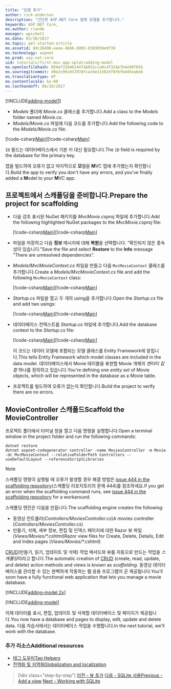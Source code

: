 ```yaml
---
title: "모델 추가"
author: rick-anderson
description: "간단한 ASP.NET Core 앱에 모델을 추가합니다."
keywords: ASP.NET Core,
ms.author: riande
manager: wpickett
ms.date: 03/30/2017
ms.topic: get-started-article
ms.assetid: 8dc28498-eeee-4666-b903-b593059e9f39
ms.technology: aspnet
ms.prod: asp.net-core
uid: tutorials/first-mvc-app-xplat/adding-model
ms.openlocfilehash: 054ef316461447ab651cca8c4f324e7b4e98f856
ms.sourcegitcommit: d9e2c99c837078fcac0e315025f8fbfbd45ea6e8
ms.translationtype: HT
ms.contentlocale: ko-KR
ms.lasthandoff: 08/28/2017
---
```

[!INCLUDE[adding-model1](../../includes/mvc-intro/adding-model1.md)]

* <span data-ttu-id="6d1ff-104">*Models* 폴더에 *Movie.cs* 클래스를 추가합니다.</span><span class="sxs-lookup"><span data-stu-id="6d1ff-104">Add a class to the *Models* folder named *Movie.cs*.</span></span>
* <span data-ttu-id="6d1ff-105">*Models/Movie.cs* 파일에 다음 코드를 추가합니다.</span><span class="sxs-lookup"><span data-stu-id="6d1ff-105">Add the following code to the *Models/Movie.cs* file:</span></span>

<span data-ttu-id="6d1ff-106">[!code-csharp[Main](../../tutorials/first-mvc-app/start-mvc/sample/MvcMovie/Models/MovieNoEF.cs?name=snippet_1)]</span><span class="sxs-lookup"><span data-stu-id="6d1ff-106">[!code-csharp[Main](../../tutorials/first-mvc-app/start-mvc/sample/MvcMovie/Models/MovieNoEF.cs?name=snippet_1)]</span></span>

<span data-ttu-id="6d1ff-107">`ID` 필드는 데이터베이스에서 기본 키 대신 필요합니다.</span><span class="sxs-lookup"><span data-stu-id="6d1ff-107">The `ID` field is required by the database for the primary key.</span></span> 

<span data-ttu-id="6d1ff-108">앱을 빌드하여 오류가 없고 마지막으로 **모**델을 **M**VC 앱에 추가했는지 확인합니다.</span><span class="sxs-lookup"><span data-stu-id="6d1ff-108">Build the app to verify you don't have any errors, and you've finally added a **M**odel to your **M**VC app.</span></span>

## <a name="prepare-the-project-for-scaffolding"></a><span data-ttu-id="6d1ff-109">프로젝트에서 스캐폴딩을 준비합니다.</span><span class="sxs-lookup"><span data-stu-id="6d1ff-109">Prepare the project for scaffolding</span></span>

- <span data-ttu-id="6d1ff-110">다음 강조 표시된 NuGet 패키지를 *MvcMovie.csproj* 파일에 추가합니다.</span><span class="sxs-lookup"><span data-stu-id="6d1ff-110">Add the following highlighted NuGet packages to the *MvcMovie.csproj* file:</span></span>
             
   <span data-ttu-id="6d1ff-111">[!code-csharp[Main](start-mvc/sample/MvcMovie/MvcMovie.csproj?highlight=7,10)]</span><span class="sxs-lookup"><span data-stu-id="6d1ff-111">[!code-csharp[Main](start-mvc/sample/MvcMovie/MvcMovie.csproj?highlight=7,10)]</span></span>

- <span data-ttu-id="6d1ff-112">파일을 저장하고 다음 **정보** 메시지에 대해 **복원**을 선택합니다. “확인되지 않은 종속성이 있습니다.”</span><span class="sxs-lookup"><span data-stu-id="6d1ff-112">Save the file and select **Restore** to the **Info** message "There are unresolved dependencies".</span></span>
- <span data-ttu-id="6d1ff-113">*Models/MvcMovieContext.cs* 파일을 만들고 다음 `MvcMovieContext` 클래스를 추가합니다.</span><span class="sxs-lookup"><span data-stu-id="6d1ff-113">Create a *Models/MvcMovieContext.cs* file and add the following `MvcMovieContext` class:</span></span>

   <span data-ttu-id="6d1ff-114">[!code-csharp[Main](start-mvc/sample/MvcMovie/Models/MvcMovieContext.cs)]</span><span class="sxs-lookup"><span data-stu-id="6d1ff-114">[!code-csharp[Main](start-mvc/sample/MvcMovie/Models/MvcMovieContext.cs)]</span></span>
   
- <span data-ttu-id="6d1ff-115">*Startup.cs* 파일을 열고 두 개의 using을 추가합니다.</span><span class="sxs-lookup"><span data-stu-id="6d1ff-115">Open the *Startup.cs* file and add two usings:</span></span>

   <span data-ttu-id="6d1ff-116">[!code-csharp[Main](start-mvc/sample/MvcMovie/Startup.cs?name=snippet1&highlight=1,2)]</span><span class="sxs-lookup"><span data-stu-id="6d1ff-116">[!code-csharp[Main](start-mvc/sample/MvcMovie/Startup.cs?name=snippet1&highlight=1,2)]</span></span>

- <span data-ttu-id="6d1ff-117">데이터베이스 컨텍스트를 *Startup.cs* 파일에 추가합니다.</span><span class="sxs-lookup"><span data-stu-id="6d1ff-117">Add the database context to the *Startup.cs* file:</span></span>

   <span data-ttu-id="6d1ff-118">[!code-csharp[Main](start-mvc/sample/MvcMovie/Startup.cs?name=snippet2&highlight=6-7)]</span><span class="sxs-lookup"><span data-stu-id="6d1ff-118">[!code-csharp[Main](start-mvc/sample/MvcMovie/Startup.cs?name=snippet2&highlight=6-7)]</span></span>

  <span data-ttu-id="6d1ff-119">이 코드는 데이터 모델에 포함되는 모델 클래스를 Entity Framework에 알립니다.</span><span class="sxs-lookup"><span data-stu-id="6d1ff-119">This tells Entity Framework which model classes are included in the data model.</span></span> <span data-ttu-id="6d1ff-120">데이터베이스에서 Movie 테이블을 표현할 Movie 개체의 *엔터티 집합* 하나를 정의하고 있습니다.</span><span class="sxs-lookup"><span data-stu-id="6d1ff-120">You're defining one *entity set* of Movie objects, which will be represented in the database as a Movie table.</span></span>

- <span data-ttu-id="6d1ff-121">프로젝트를 빌드하여 오류가 없는지 확인합니다.</span><span class="sxs-lookup"><span data-stu-id="6d1ff-121">Build the project to verify there are no errors.</span></span>

## <a name="scaffold-the-moviecontroller"></a><span data-ttu-id="6d1ff-122">MovieController 스캐폴드</span><span class="sxs-lookup"><span data-stu-id="6d1ff-122">Scaffold the MovieController</span></span>

<span data-ttu-id="6d1ff-123">프로젝트 폴더에서 터미널 창을 열고 다음 명령을 실행합니다.</span><span class="sxs-lookup"><span data-stu-id="6d1ff-123">Open a terminal window in the project folder and run the following commands:</span></span>

```
dotnet restore
dotnet aspnet-codegenerator controller -name MoviesController -m Movie -dc MvcMovieContext --relativeFolderPath Controllers --useDefaultLayout --referenceScriptLibraries 
```

> [!NOTE]
> <span data-ttu-id="6d1ff-124">스캐폴딩 명령이 실행될 때 오류가 발생할 경우 해결 방법은 [issue 444 in the scaffolding repository](https://github.com/aspnet/scaffolding/issues/444)(스캐폴딩 리포지토리의 문제 444)를 참조하세요.</span><span class="sxs-lookup"><span data-stu-id="6d1ff-124">If you get an error when the scaffolding command runs, see [issue 444 in the scaffolding repository](https://github.com/aspnet/scaffolding/issues/444) for a workaround.</span></span>

<span data-ttu-id="6d1ff-125">스캐폴딩 엔진은 다음을 만듭니다.</span><span class="sxs-lookup"><span data-stu-id="6d1ff-125">The scaffolding engine creates the following:</span></span>

* <span data-ttu-id="6d1ff-126">동영상 컨트롤러(*Controllers/MoviesController.cs*)</span><span class="sxs-lookup"><span data-stu-id="6d1ff-126">A movies controller (*Controllers/MoviesController.cs*)</span></span>
* <span data-ttu-id="6d1ff-127">만들기, 삭제, 세부 정보, 편집 및 인덱스 페이지에 대한 Razor 뷰 파일(*Views/Movies/\*.cshtml*)</span><span class="sxs-lookup"><span data-stu-id="6d1ff-127">Razor view files for Create, Delete, Details, Edit and Index pages (*Views/Movies/\*.cshtml*)</span></span>

<span data-ttu-id="6d1ff-128">[CRUD](https://en.wikipedia.org/wiki/Create,_read,_update_and_delete)(만들기, 읽기, 업데이트 및 삭제) 작업 메서드와 뷰를 자동으로 만드는 작업을 *스캐폴딩*이라고 합니다.</span><span class="sxs-lookup"><span data-stu-id="6d1ff-128">The automatic creation of [CRUD](https://en.wikipedia.org/wiki/Create,_read,_update_and_delete) (create, read, update, and delete) action methods and views is known as *scaffolding*.</span></span> <span data-ttu-id="6d1ff-129">동영상 데이터베이스를 관리할 수 있는 완벽하게 작동하는 웹 응용 프로그램이 곧 제공됩니다.</span><span class="sxs-lookup"><span data-stu-id="6d1ff-129">You'll soon have a fully functional web application that lets you manage a movie database.</span></span>

[!INCLUDE[adding-model 2x](../../includes/mvc-intro/adding-model2xp.md)]

[!INCLUDE[adding-model](../../includes/mvc-intro/adding-model3.md)]

<span data-ttu-id="6d1ff-130">이제 데이터를 표시, 편집, 업데이트 및 삭제할 데이터베이스 및 페이지가 제공됩니다.</span><span class="sxs-lookup"><span data-stu-id="6d1ff-130">You now have a database and pages to display, edit, update and delete data.</span></span> <span data-ttu-id="6d1ff-131">다음 자습서에서는 데이터베이스 작업을 수행합니다.</span><span class="sxs-lookup"><span data-stu-id="6d1ff-131">In the next tutorial, we'll work with the database.</span></span>

### <a name="additional-resources"></a><span data-ttu-id="6d1ff-132">추가 리소스</span><span class="sxs-lookup"><span data-stu-id="6d1ff-132">Additional resources</span></span>

* [<span data-ttu-id="6d1ff-133">태그 도우미</span><span class="sxs-lookup"><span data-stu-id="6d1ff-133">Tag Helpers</span></span>](xref:mvc/views/tag-helpers/intro)
* [<span data-ttu-id="6d1ff-134">전역화 및 지역화</span><span class="sxs-lookup"><span data-stu-id="6d1ff-134">Globalization and localization</span></span>](xref:fundamentals/localization)

>[!div class="step-by-step"]
<span data-ttu-id="6d1ff-135">[이전 - 뷰 추가](adding-view.md)
[다음 - SQLite 사용](working-with-sql.md)</span><span class="sxs-lookup"><span data-stu-id="6d1ff-135">[Previous - Add a view](adding-view.md)
[Next - Working with SQLite](working-with-sql.md)</span></span>
